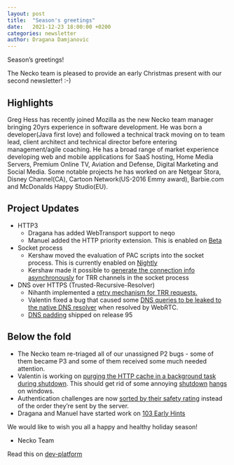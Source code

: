 ```yaml
---
layout: post
title:  "Season's greetings"
date:   2021-12-23 18:00:00 +0200
categories: newsletter
author: Dragana Damjanovic
---
```


Season’s greetings! 

The Necko team is pleased to provide an early Christmas present with our second newsletter! :-)

## Highlights

Greg Hess has recently joined Mozilla as the new Necko team manager bringing 20yrs experience in software development. He was born a developer(Java first love) and followed a technical track moving on to team lead, client architect and technical director before entering management/agile coaching. He has a broad range of market experience developing web and mobile applications for SaaS hosting, Home Media Servers, Premium Online TV, Aviation and Defense, Digital Marketing and Social Media. Some notable projects he has worked on are Netgear Stora, Disney Channel(CA), Cartoon Network(US-2016 Emmy award), Barbie.com and McDonalds Happy Studio(EU).

## Project Updates

* HTTP3
  * Dragana has added WebTransport support to neqo
  * Manuel added the HTTP priority extension. This is enabled on [Beta](https://bugzilla.mozilla.org/show_bug.cgi?id=1734132)
* Socket process
  * Kershaw moved the evaluation of PAC scripts into the socket process. This is currently enabled on [Nightly](https://bugzilla.mozilla.org/show_bug.cgi?id=1745385)
  * Kershaw made it possible to [generate the connection info asynchronously](https://bugzilla.mozilla.org/show_bug.cgi?id=1739001) for TRR channels in the socket process 
* DNS over HTTPS (Trusted-Recursive-Resolver)
  * Nihanth implemented a [retry mechanism for TRR requests.](https://bugzilla.mozilla.org/show_bug.cgi?id=1737198)
  * Valentin fixed a bug that caused some [DNS queries to be leaked to the native DNS resolver](https://bugzilla.mozilla.org/show_bug.cgi?id=1566998) when resolved by WebRTC.
  * [DNS padding](https://bugzilla.mozilla.org/show_bug.cgi?id=1543811) shipped on release 95

## Below the fold

* The Necko team re-triaged all of our unassigned P2 bugs - some of them became P3 and some of them received some much needed attention.
* Valentin is working on [purging the HTTP cache in a background task during shutdown](https://bugzilla.mozilla.org/show_bug.cgi?id=1705676). This should get rid of some annoying [shutdown](https://bugzilla.mozilla.org/show_bug.cgi?id=1356853) [hangs](https://bugzilla.mozilla.org/show_bug.cgi?id=1682899) on windows.
* Authentication challenges are now [sorted by their safety rating](https://bugzilla.mozilla.org/show_bug.cgi?id=650091) instead of the order they’re sent by the server.
* Dragana and Manuel have started work on [103 Early Hints](https://bugzilla.mozilla.org/show_bug.cgi?id=1407355)

We would like to wish you all a happy and healthy holiday season!

- Necko Team

Read this on [dev-platform](https://groups.google.com/a/mozilla.org/g/dev-platform/c/QbIZTTUlrIQ/m/8L7YEu_kDQAJ)
